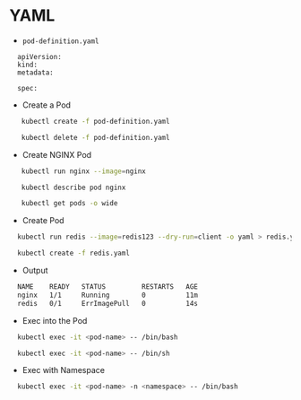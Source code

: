 # YAML

- `pod-definition.yaml`

```
  apiVersion:
  kind:
  metadata:

  spec:
```

- Create a Pod

```bash
   kubectl create -f pod-definition.yaml

   kubectl delete -f pod-definition.yaml
```

- Create NGINX Pod

```bash
   kubectl run nginx --image=nginx

   kubectl describe pod nginx

   kubectl get pods -o wide
```

- Create Pod

```bash
  kubectl run redis --image=redis123 --dry-run=client -o yaml > redis.yaml

  kubectl create -f redis.yaml
```

- Output

```bash
  NAME    READY   STATUS         RESTARTS   AGE
  nginx   1/1     Running        0          11m
  redis   0/1     ErrImagePull   0          14s
```

- Exec into the Pod

```bash
  kubectl exec -it <pod-name> -- /bin/bash

  kubectl exec -it <pod-name> -- /bin/sh
```

- Exec with Namespace

```bash
  kubectl exec -it <pod-name> -n <namespace> -- /bin/bash
```
